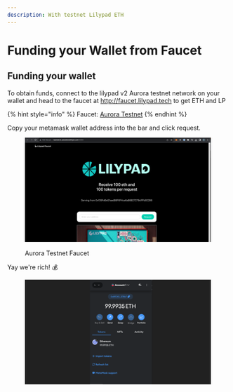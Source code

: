 ```yaml
---
description: With testnet Lilypad ETH
---
```


# Funding your Wallet from Faucet

## Funding your wallet

To obtain funds, connect to the lilypad v2 Aurora testnet network on your wallet and head to the faucet at http://faucet.lilypad.tech to get ETH and LP

{% hint style="info" %}
Faucet: [Aurora Testnet](http://faucet.lilypad.tech)
{% endhint %}

Copy your metamask wallet address into the bar and click request.

<figure><img src="../../.gitbook/assets/wallet_lp.png" alt=""><figcaption><p>Aurora Testnet Faucet</p></figcaption></figure>

Yay we're rich! :moneybag:

<figure><img src="../../.gitbook/assets/wallet_final.png" alt=""><figcaption></figcaption></figure>
